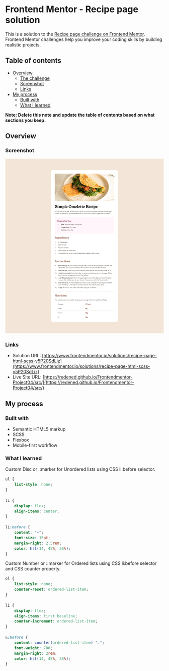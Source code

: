 # Frontend Mentor - Recipe page solution

This is a solution to the [Recipe page challenge on Frontend Mentor](https://www.frontendmentor.io/challenges/recipe-page-KiTsR8QQKm). Frontend Mentor challenges help you improve your coding skills by building realistic projects.

## Table of contents

-   [Overview](#overview)
    -   [The challenge](#the-challenge)
    -   [Screenshot](#screenshot)
    -   [Links](#links)
-   [My process](#my-process)
    -   [Built with](#built-with)
    -   [What I learned](#what-i-learned)

**Note: Delete this note and update the table of contents based on what sections you keep.**

## Overview

### Screenshot

![](Desktop.png)

### Links

-   Solution URL: [https://www.frontendmentor.io/solutions/recipe-page-html-scss-v5P20SdLiz](https://www.frontendmentor.io/solutions/recipe-page-html-scss-v5P20SdLiz)
-   Live Site URL: [https://redened.github.io/Frontendmentor-Project04/src/](https://redened.github.io/Frontendmentor-Project04/src/)

## My process

### Built with

-   Semantic HTML5 markup
-   SCSS
-   Flexbox
-   Mobile-first workflow

### What I learned

Custom Disc or ::marker for Unordered lists using CSS li:before selector.

```css
ul {
    list-style: none;
}

li {
    display: flex;
    align-items: center;
}

li:before {
    content: "•";
    font-size: 15pt;
    margin-right: 2.5rem;
    color: hsl(14, 45%, 36%);
}
```


Custom Number or ::marker for Ordered lists using CSS li:before selector and CSS counter property.

```css
ol {
    list-style: none;
    counter-reset: ordered-list-item;
}

li {
    display: flex;
    align-items: first baseline;
    counter-increment: ordered-list-item;
}

&:before {
    content: counter(ordered-list-item) ".";
    font-weight: 700;
    margin-right: 2rem;
    color: hsl(14, 45%, 36%);
}
```
